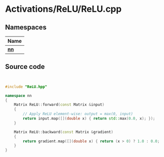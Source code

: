 # Activations/ReLU/ReLU.cpp



## Namespaces

| Name           |
| -------------- |
| **[nn](../Namespaces/namespacenn.md)**  |




## Source code

```cpp


#include "ReLU.hpp"

namespace nn
{
    Matrix ReLU::forward(const Matrix &input)
    {
        // Apply ReLU element-wise: output = max(0, input)
        return input.map([](double x) { return std::max(0.0, x); });
    }

    Matrix ReLU::backward(const Matrix &gradient)
    {
        return gradient.map([](double x) { return (x > 0) ? 1.0 : 0.0; });
    }
}
```
